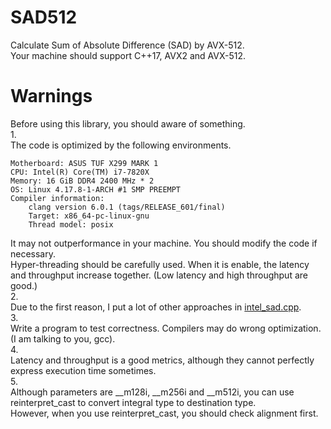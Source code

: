 # SAD512
Calculate Sum of Absolute Difference (SAD) by AVX-512.<br>
Your machine should support C++17, AVX2 and AVX-512.

# Warnings
Before using this library, you should aware of something.<br>
1.<br>
The code is optimized by the following environments.<br>
```
Motherboard: ASUS TUF X299 MARK 1
CPU: Intel(R) Core(TM) i7-7820X
Memory: 16 GiB DDR4 2400 MHz * 2
OS: Linux 4.17.8-1-ARCH #1 SMP PREEMPT
Compiler information:
	clang version 6.0.1 (tags/RELEASE_601/final)
	Target: x86_64-pc-linux-gnu
	Thread model: posix
```
It may not outperformance in your machine. You should modify the code if necessary.<br>
Hyper-threading should be carefully used. When it is enable, the latency and throughput increase together. (Low latency and high throughput are good.)<br>
2.<br>
Due to the first reason, I put a lot of other approaches in [intel_sad.cpp](https://github.com/Fdhvdu/SAD-512/blob/master/src/intel_sad.cpp).<br>
3.<br>
Write a program to test correctness. Compilers may do wrong optimization. (I am talking to you, gcc).<br>
4.<br>
Latency and throughput is a good metrics, although they cannot perfectly express execution time sometimes.<br>
5.<br>
Although parameters are __m128i, __m256i and __m512i, you can use reinterpret_cast to convert integral type to destination type.<br>
However, when you use reinterpret_cast, you should check alignment first.
